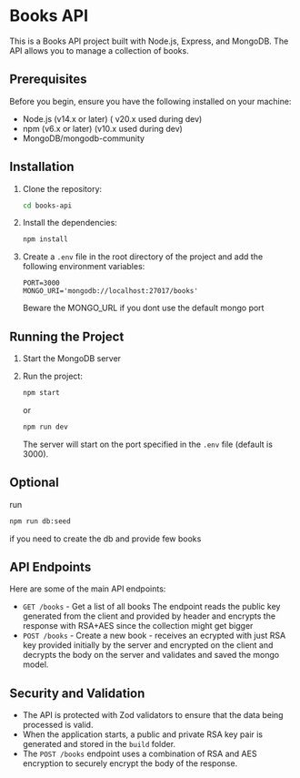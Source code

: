 # Books API

This is a Books API project built with Node.js, Express, and MongoDB. The API allows you to manage a collection of books.

## Prerequisites

Before you begin, ensure you have the following installed on your machine:

- Node.js (v14.x or later) ( v20.x used during dev)
- npm (v6.x or later) (v10.x used during dev)
- MongoDB/mongodb-community

## Installation

1. Clone the repository:

   ```bash
   cd books-api
   ```

2. Install the dependencies:

   ```bash
   npm install
   ```

3. Create a `.env` file in the root directory of the project and add the following environment variables:

   ```properties
   PORT=3000
   MONGO_URI='mongodb://localhost:27017/books'
   ```

   Beware the MONGO_URL if you dont use the default mongo port

## Running the Project

1. Start the MongoDB server

2. Run the project:

   ```bash
   npm start
   ```

   or

   ```bash
   npm run dev
   ```

   The server will start on the port specified in the `.env` file (default is 3000).

## Optional

run

```bash
npm run db:seed
```

if you need to create the db and provide few books

## API Endpoints

Here are some of the main API endpoints:

- `GET /books` - Get a list of all books
  The endpoint reads the public key generated from the client and provided by header and encrypts the response with RSA+AES since the collection might get bigger
- `POST /books` - Create a new book - receives an ecrypted with just RSA key provided initially by the server and encrypted on the client and decrypts the body on the server and validates and saved the mongo model.

## Security and Validation

- The API is protected with Zod validators to ensure that the data being processed is valid.
- When the application starts, a public and private RSA key pair is generated and stored in the `build` folder.
- The `POST /books` endpoint uses a combination of RSA and AES encryption to securely encrypt the body of the response.
